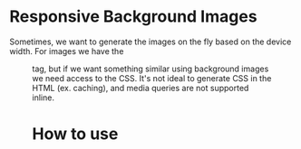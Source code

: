 # Responsive Background Images
  Sometimes, we want to generate the images on the fly based on the device width. For images we have the <figure> tag, but if we want something similar using background images we need access to the CSS. It's not ideal to generate CSS in the HTML (ex. caching), and media queries are not supported inline.
  
# How to use

